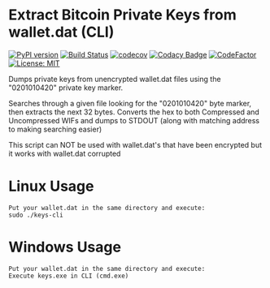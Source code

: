 # Extract Bitcoin Private Keys from wallet.dat (CLI)
[![PyPI version](https://badge.fury.io/py/bip-utils.svg)](https://badge.fury.io/py/bip-utils)
[![Build Status](https://travis-ci.com/ebellocchia/bip_utils.svg?branch=master)](https://travis-ci.com/ebellocchia/bip_utils)
[![codecov](https://codecov.io/gh/ebellocchia/bip_utils/branch/master/graph/badge.svg)](https://codecov.io/gh/ebellocchia/bip_utils)
[![Codacy Badge](https://app.codacy.com/project/badge/Grade/9a0c9c6a3d6444fab91f58fe8ec9e35c)](https://www.codacy.com/gh/ebellocchia/bip_utils/dashboard?utm_source=github.com&amp;utm_medium=referral&amp;utm_content=ebellocchia/bip_utils&amp;utm_campaign=Badge_Grade)
[![CodeFactor](https://www.codefactor.io/repository/github/ebellocchia/bip_utils/badge)](https://www.codefactor.io/repository/github/ebellocchia/bip_utils)
[![License: MIT](https://img.shields.io/badge/License-MIT-yellow.svg)](https://raw.githubusercontent.com/ebellocchia/bip_utils/master/LICENSE)

Dumps private keys from unencrypted wallet.dat files using the "0201010420" private key marker.

Searches through a given file looking for the "0201010420" byte marker, then extracts the next 32 bytes. Converts the hex to both Compressed and Uncompressed WIFs and dumps to STDOUT (along with matching address to making searching easier)


This script can NOT be used with wallet.dat's that have been encrypted but it works with wallet.dat corrupted

# Linux Usage
    Put your wallet.dat in the same directory and execute:
    sudo ./keys-cli

# Windows Usage
    Put your wallet.dat in the same directory and execute:
    Execute keys.exe in CLI (cmd.exe)

